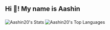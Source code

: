 <h2 align="left">Hi 👋! My name is Aashin </h2>

###

![Aashin20's Stats](https://github-readme-stats.vercel.app/api?username=Aashin20&theme=vue-dark&show_icons=true&hide_border=true&count_private=true)
![Aashin20's Top Languages](https://github-readme-stats.vercel.app/api/top-langs/?username=Aashin20&theme=vue-dark&show_icons=true&hide_border=true&layout=compact)

###
